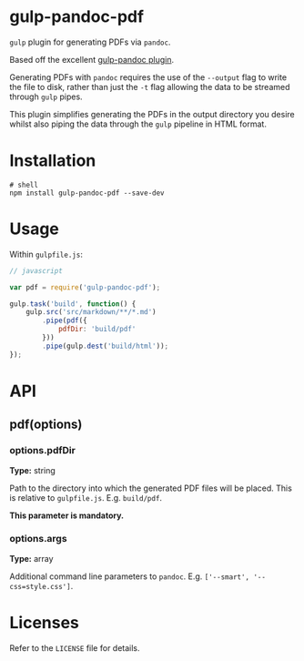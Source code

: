# gulp-pandoc-pdf

`gulp` plugin for generating PDFs via `pandoc`.

Based off the excellent [gulp-pandoc
plugin](https://github.com/gummesson/gulp-pandoc).

Generating PDFs with `pandoc` requires the use of the `--output` flag
to write the file to disk, rather than just the `-t` flag allowing the
data to be streamed through `gulp` pipes.

This plugin simplifies generating the PDFs in the output directory
you desire whilst also piping the data through the `gulp` pipeline in
HTML format.

# Installation

```shell
# shell 
npm install gulp-pandoc-pdf --save-dev 
```

# Usage

Within `gulpfile.js`:

```javascript 
// javascript

var pdf = require('gulp-pandoc-pdf');

gulp.task('build', function() {
    gulp.src('src/markdown/**/*.md')
        .pipe(pdf({
            pdfDir: 'build/pdf'
        })) 
        .pipe(gulp.dest('build/html'));
});
```

# API

## pdf(options)

### options.pdfDir

**Type:** string

Path to the directory into which the generated PDF files will be
placed. This is relative to `gulpfile.js`. E.g. `build/pdf`.

**This parameter is mandatory.**

### options.args

**Type:** array

Additional command line parameters to `pandoc`. 
E.g. `['--smart', '--css=style.css']`.

# Licenses

Refer to the `LICENSE` file for details.

